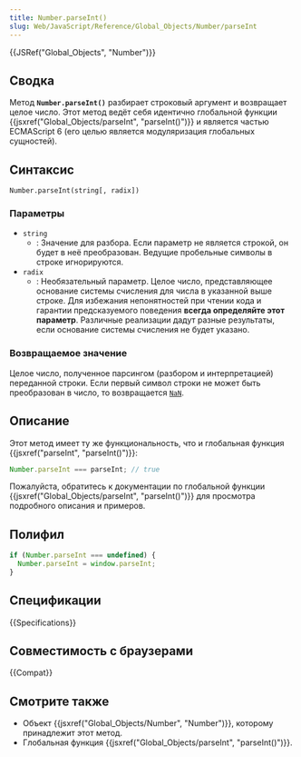 ```yaml
---
title: Number.parseInt()
slug: Web/JavaScript/Reference/Global_Objects/Number/parseInt
---
```


{{JSRef("Global_Objects", "Number")}}

## Сводка

Метод **`Number.parseInt()`** разбирает строковый аргумент и возвращает целое число. Этот метод ведёт себя идентично глобальной функции {{jsxref("Global_Objects/parseInt", "parseInt()")}} и является частью ECMAScript 6 (его целью является модуляризация глобальных сущностей).

## Синтаксис

```
Number.parseInt(string[, radix])
```

### Параметры

- `string`
  - : Значение для разбора. Если параметр не является строкой, он будет в неё преобразован. Ведущие пробельные символы в строке игнорируются.
- `radix`
  - : Необязательный параметр. Целое число, представляющее основание системы счисления для числа в указанной выше строке. Для избежания непонятностей при чтении кода и гарантии предсказуемого поведения **всегда определяйте этот параметр**. Различные реализации дадут разные результаты, если основание системы счисления не будет указано.

### Возвращаемое значение

Целое число, полученное парсингом (разбором и интерпретацией) переданной строки. Если первый символ строки не может быть преобразован в число, то возвращается [`NaN`](/ru/docs/Web/JavaScript/Reference/Global_Objects/NaN).

## Описание

Этот метод имеет ту же функциональность, что и глобальная функция {{jsxref("parseInt", "parseInt()")}}:

```js
Number.parseInt === parseInt; // true
```

Пожалуйста, обратитесь к документации по глобальной функции {{jsxref("Global_Objects/parseInt", "parseInt()")}} для просмотра подробного описания и примеров.

## Полифил

```js
if (Number.parseInt === undefined) {
  Number.parseInt = window.parseInt;
}
```

## Спецификации

{{Specifications}}

## Совместимость с браузерами

{{Compat}}

## Смотрите также

- Объект {{jsxref("Global_Objects/Number", "Number")}}, которому принадлежит этот метод.
- Глобальная функция {{jsxref("Global_Objects/parseInt", "parseInt()")}}.
